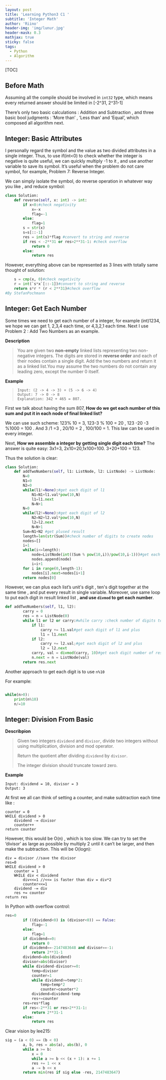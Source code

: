 ```yaml
---
layout: post
title: 'Learning Python3 C1 '
subtitle: 'Integer Math'
author: 'Riino'
header-img: 'img/lunur.jpg'
header-mask: 0.3
mathjax: true
sticky: false
tags:
  - Python
  - Algorithm
---
```


[TOC]

## Before Math

Assuming all the compile should be involved in `int32` type, which means every returned answer should be limited in [-2^31, 2^31-1]

There’s only two basic calculations : Addition and Subtraction , and three basic bool judgments : ‘More than’ , ‘Less than’ and ‘Equal’, which composed all algorithm next.

## Integer: Basic Attributes

I personally regard the symbol and the value as two divided attributes in a single integer. Thus, to use if(int\<0) to check whether the integer is negative is quite useful, we can quickly multiply -1 to it , and use another variable to save its symbol. It’s useful when the problem do not care symbol, for example, Problem 7: Reverse Integer.

We can simply isolate the symbol, do reverse operation in whatever way you like , and reduce symbol:

```python
class Solution:
    def reverse(self, x: int) -> int:
        if x<0:#check negativity
            x=-x
            flag=-1
        else:
            flag=1
        s = str(x)
        s=s[::-1]
        res = int(s)*flag #convert to string and reverse
        if res < -2**31 or res>2**31-1: #check overflow
            return 0
        else:
            return res
```

However, everything above can be represented as 3 lines with totally same thought of solution:

```python
    s = cmp(x, 0)#check negativity
    r = int(`s*x`[::-1])#convert to string and reverse
    return s*r * (r < 2**31)#check overflow
#By StefanPochmann
```

## Integer: Get Each Number

Some times we need to get each number of a integer, for example (int)1234, we hope we can get 1, 2,3,4 each time, or 4,3,2,1 each time. Next I use Problem 2 : Add Two Numbers as an example.

**Description**

> You are given two **non-empty** linked lists representing two non-negative integers. The digits are stored in **reverse order** and each of their nodes contain a single digit. Add the two numbers and return it as a linked list.You may assume the two numbers do not contain any leading zero, except the number 0 itself.

**Example**

> ```
> Input: (2 -> 4 -> 3) + (5 -> 6 -> 4)
> Output: 7 -> 0 -> 8
> Explanation: 342 + 465 = 807.
> ```

First we talk about having the sum 807, **How do we get each number of this sum and put it in each node of final linked list?**

We can use such scheme: 123% 10 = 3, 123-3 % 100 = 20 , 123 -20 -3 %1000 = 100 . And 3 /1 =3 , 20/10 = 2 , 100/100 = 1. This law can be used in every integer.

Next, **How we assemble a integer by getting single digit each time?** The answer is quite easy: 3x1=3, 2x10=20,1x100=100. 3+20+100 = 123.

Thus the solution is clear:

```python
class Solution:
    def addTwoNumbers(self, l1: ListNode, l2: ListNode) -> ListNode:
        N=0
        N1=0
        N2=0
        while(l1!=None):#get each digit of l1
            N1=N1+l1.val*pow(10,N)
            l1=l1.next
            N=N+1
        N=0
        while(l2!=None):#get each digit of l2
            N2=N2+l2.val*pow(10,N)
            l2=l2.next
            N=N+1
        Sum=N1+N2 #get plused result
        length=len(str(Sum))#check number of digits to create nodes
        nodes=[]
        i=1
        while(i<=length):
            node=ListNode(int((Sum % pow(10,i))/pow(10,i-1)))#get each digit number of result
            nodes.append(node)
            i=i+1
        for i in range(0,length-1):
            nodes[i].next=nodes[i+1]
        return nodes[0]
```

However, we can plus each list’s unit's digit , ten's digit together at the same time , and put every result in single variable. Moreover, use same loop to put each digit in result linked list , **and use `divmod` to get each number**.

```python
def addTwoNumbers(self, l1, l2):
        carry = 0
        res = n = ListNode(0)
        while l1 or l2 or carry:#while carry :check number of digits to create nodes
            if l1:
                carry += l1.val#get each digit of l1 and plus
                l1 = l1.next
            if l2:
                carry += l2.val;#get each digit of l2 and plus
                l2 = l2.next
            carry, val = divmod(carry, 10)#get each digit number of result
            n.next = n = ListNode(val)
        return res.next
```

Another approach to get each digit is to use `n%10`

For example:

```python

while(n>0):
	print(n%10)
	n/=10
```

## Integer: Division From Basic

**Describpion**

> Given two integers `dividend` and `divisor`, divide two integers without using multiplication, division and mod operator.
>
> Return the quotient after dividing `dividend` by `divisor`.
>
> The integer division should truncate toward zero.

**Example**

```
Input: dividend = 10, divisor = 3
Output: 3
```

At first we all can think of setting a counter, and make subtraction each time like :

```
counter = 0
WHILE dividend > 0
    dividend -= divisor
    counter++
return counter
```

However, this would be O(n) , which is too slow. We can try to set the ‘divisor’ as large as possible by multiply 2 until it can’t be larger, and then make the subtraction. This will be O(logn):

```
div = divisor //save the divisor
res=0
WHILE dividend > 0
	counter = 1
	WHILE div < dividend
		div<<=1 //<<= is faster than div = div*2
		counter<<=1
	dividend -= div
	res += counter
return res
```

In Python with overflow control:

```python
res=0
        if ((dividend<0) is (divisor<0)) == False:
            flag=-1
        else:
            flag=1
        if dividend==0:
            return 0
        if dividend==-2147483648 and divisor==-1:
            return 2**31-1
        dividend=abs(dividend)
        divisor=abs(divisor)
        while dividend-divisor>=0:
            temp=divisor
            counter=1
            while dividend>=temp*2:
                temp=temp*2
                counter=counter*2
            dividend=dividend-temp
            res+=counter
        res=res*flag
        if res<-2**31 or res>2**31-1:
            return 2**31-1
        else:
            return res
```

Clear vision by lee215:

```python
sig = (a < 0) == (b < 0)
        a, b, res = abs(a), abs(b), 0
        while a >= b:
            x = 0
            while a >= b << (x + 1): x += 1
            res += 1 << x
            a -= b << x
        return min(res if sig else -res, 2147483647)
```
